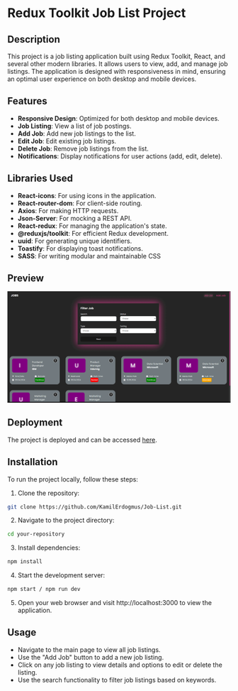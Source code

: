 # Redux Toolkit Job List Project

## Description

This project is a job listing application built using Redux Toolkit, React, and several other modern libraries. It allows users to view, add, and manage job listings. The application is designed with responsiveness in mind, ensuring an optimal user experience on both desktop and mobile devices.

## Features

- **Responsive Design**: Optimized for both desktop and mobile devices.
- **Job Listing**: View a list of job postings.
- **Add Job**: Add new job listings to the list.
- **Edit Job**: Edit existing job listings.
- **Delete Job**: Remove job listings from the list.
- **Notifications**: Display notifications for user actions (add, edit, delete).

## Libraries Used

- **React-icons**: For using icons in the application.
- **React-router-dom**: For client-side routing.
- **Axios**: For making HTTP requests.
- **Json-Server**: For mocking a REST API.
- **React-redux**: For managing the application's state.
- **@reduxjs/toolkit**: For efficient Redux development.
- **uuid**: For generating unique identifiers.
- **Toastify**: For displaying toast notifications.
- **SASS**: For writing modular and maintainable CSS

## Preview

![](/src//assets/JobList.gif)

## Deployment

The project is deployed and can be accessed [here](https://graceful-centaur-5472a6.netlify.app/).

## Installation

To run the project locally, follow these steps:

1. Clone the repository:

```bash
git clone https://github.com/KamilErdogmus/Job-List.git
```

2. Navigate to the project directory:

```bash
cd your-repository
```

3. Install dependencies:

```bash
npm install
```

4. Start the development server:

```bash
npm start / npm run dev
```

5. Open your web browser and visit http://localhost:3000 to view the application.

## Usage

- Navigate to the main page to view all job listings.
- Use the "Add Job" button to add a new job listing.
- Click on any job listing to view details and options to edit or delete the listing.
- Use the search functionality to filter job listings based on keywords.
